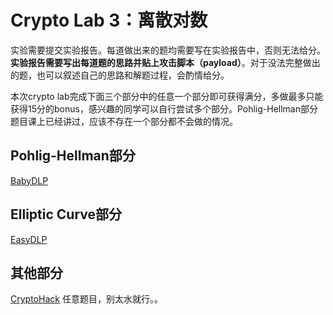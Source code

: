 # Crypto Lab 3：离散对数

实验需要提交实验报告。每道做出来的题均需要写在实验报告中，否则无法给分。**实验报告需要写出每道题的思路并贴上攻击脚本（payload）**。对于没法完整做出的题，也可以叙述自己的思路和解题过程，会酌情给分。

本次crypto lab完成下面三个部分中的任意一个部分即可获得满分，多做最多只能获得15分的bonus，感兴趣的同学可以自行尝试多个部分。Pohlig-Hellman部分题目课上已经讲过，应该不存在一个部分都不会做的情况。

## Pohlig-Hellman部分

[BabyDLP](https://ctf.zjusec.com/games/3/challenges)

## Elliptic Curve部分

[EasyDLP](https://ctf.zjusec.com/games/3/challenges)

## 其他部分

[CryptoHack](https://cryptohack.org/challenges/) 任意题目，别太水就行。。